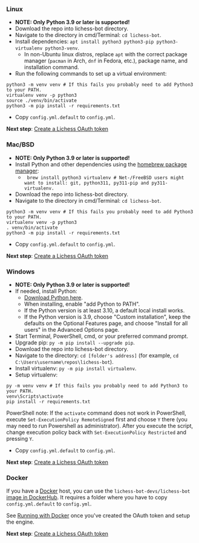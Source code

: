 ### Linux
- **NOTE: Only Python 3.9 or later is supported!**
- Download the repo into lichess-bot directory.
- Navigate to the directory in cmd/Terminal: `cd lichess-bot`.
- Install dependencies: `apt install python3 python3-pip python3-virtualenv python3-venv`.
  - In non-Ubuntu linux distros, replace `apt` with the correct package manager (`pacman` in Arch, `dnf` in Fedora, etc.), package name, and installation command.
- Run the following commands to set up a virtual environment:
```
python3 -m venv venv # If this fails you probably need to add Python3 to your PATH.
virtualenv venv -p python3
source ./venv/bin/activate
python3 -m pip install -r requirements.txt
```
- Copy `config.yml.default` to `config.yml`.

**Next step**: [Create a Lichess OAuth token](https://github.com/lichess-bot-devs/lichess-bot/wiki/How-to-create-a-Lichess-OAuth-token)

### Mac/BSD
- **NOTE: Only Python 3.9 or later is supported!**
- Install Python and other dependencies using the [homebrew package manager](https://brew.sh/):
  - ` brew install python3 virtualenv # Net-/FreeBSD users might want to install: git, python311, py311-pip and py311-virtualenv.`
- Download the repo into lichess-bot directory.
- Navigate to the directory in cmd/Terminal: `cd lichess-bot`.
```
python3 -m venv venv # If this fails you probably need to add Python3 to your PATH.
virtualenv venv -p python3
. venv/bin/activate
python3 -m pip install -r requirements.txt
```
- Copy `config.yml.default` to `config.yml`.

**Next step**: [Create a Lichess OAuth token](https://github.com/lichess-bot-devs/lichess-bot/wiki/How-to-create-a-Lichess-OAuth-token)

### Windows
- **NOTE: Only Python 3.9 or later is supported!**
- If needed, install Python:
  - [Download Python here](https://www.python.org/downloads/).
  - When installing, enable "add Python to PATH".
  - If the Python version is at least 3.10, a default local install works.
  - If the Python version is 3.9, choose "Custom installation", keep the defaults on the Optional Features page, and choose "Install for all users" in the Advanced Options page.
- Start Terminal, PowerShell, cmd, or your preferred command prompt.
- Upgrade pip: `py -m pip install --upgrade pip`.
- Download the repo into lichess-bot directory.
- Navigate to the directory: `cd [folder's address]` (for example, `cd C:\Users\username\repos\lichess-bot`).
- Install virtualenv: `py -m pip install virtualenv`.
- Setup virtualenv:
```
py -m venv venv # If this fails you probably need to add Python3 to your PATH.
venv\Scripts\activate
pip install -r requirements.txt
```
PowerShell note: If the `activate` command does not work in PowerShell, execute `Set-ExecutionPolicy RemoteSigned` first and choose `Y` there (you may need to run Powershell as administrator). After you execute the script, change execution policy back with `Set-ExecutionPolicy Restricted` and pressing `Y`.
- Copy `config.yml.default` to `config.yml`.

**Next step**: [Create a Lichess OAuth token](https://github.com/lichess-bot-devs/lichess-bot/wiki/How-to-create-a-Lichess-OAuth-token)

### Docker
If you have a [Docker](https://www.docker.com/) host, you can use the ```lichess-bot-devs/lichess-bot``` [image in DockerHub](https://hub.docker.com/r/lichessbotdevs/lichess-bot).
It requires a folder where you have to copy `config.yml.default` to `config.yml`.

See [Running with Docker](https://github.com/lichess-bot-devs/lichess-bot/wiki/How-to-use-the-Docker-image) once you've created the OAuth token and setup the engine.

**Next step**: [Create a Lichess OAuth token](https://github.com/lichess-bot-devs/lichess-bot/wiki/How-to-create-a-Lichess-OAuth-token)
